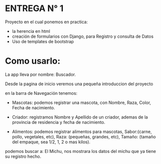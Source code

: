 # ENTREGA N° 1

Proyecto en el cual ponemos en practica: 
- la herencia en html
- creación de formularios con Django, para Registro y consulta de Datos
- Uso de templates de bootstrap

# Como usarlo:
La app lleva por nombre: Buscador.

Desde la pagina de inicio veremos una pequeña introduccion del proyecto

en la barra de Navegación tenemos:

- Mascotas: podemos registrar una mascota, con Nombre, Raza, Color, Fecha de nacimiento.

- Criador: registramos Nombre y Apellido de un criador, ademas de la provincia de residencia y fecha de nacimiento.

- Alimentos: podemos registrar alimentos para mascotas, Sabor:(carne, pollo, vegetales, etc), Raza: (pequeñas, grandes, etc), Tamaño: (tamaño del empaque, sea 1/2, 1, 2 o mas kilos).



podemos buscar a: El Michu,
                nos mostrara los datos del michu que ya tiene su registro hecho.